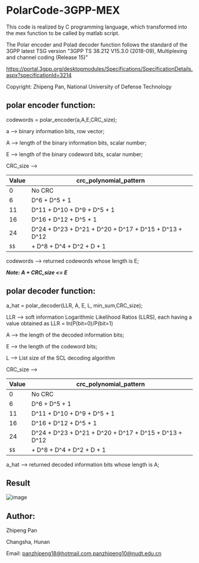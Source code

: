 # PolarCode-3GPP-MEX

This code is realized by C programming language, which transformed into the mex function to be called by matlab script.

The Polar encoder and Polad decoder function follows the standard of the 3GPP latest TSG version "3GPP TS 38.212 V15.3.0 (2018-09), Multiplexing and channel coding (Release 15)" 

https://portal.3gpp.org/desktopmodules/Specifications/SpecificationDetails.aspx?specificationId=3214

Copyright: Zhipeng Pan, National University of Defense Technology



## polar encoder function:
codewords = polar_encoder(a,A,E,CRC_size);

a --> binary information bits, row vector;

A --> length of the binary information bits, scalar number;

E --> length of the binary codeword bits, scalar number;


CRC_size --> 

Value  | crc_polynomial_pattern
-----|---
0   | No CRC
6   | D^6 + D^5 + 1
11  | D^11 + D^10 + D^9 + D^5 + 1
16  | D^16 + D^12 + D^5 + 1
24  | D^24 + D^23 + D^21 + D^20 + D^17 + D^15 + D^13 + D^12 
`$$`    | + D^8 + D^4 + D^2 + D + 1

codewords --> returned codewords whose length is E;

***Note: A + CRC_size <= E***


## polar decoder function:

a_hat = polar_decoder(LLR, A, E, L, min_sum,CRC_size);

LLR --> soft information Logarithmic Likelihood Ratios (LLRS), 
         each having a value obtained as LLR = ln(P(bit=0)/P(bit=1)
         
A --> the length of the decoded information bits;

E --> the length of the codeword bits;

L --> List size of the SCL decoding algorithm

CRC_size --> 

Value  | crc_polynomial_pattern
-----|---
0   | No CRC
6   | D^6 + D^5 + 1
11  | D^11 + D^10 + D^9 + D^5 + 1
16  | D^16 + D^12 + D^5 + 1
24  | D^24 + D^23 + D^21 + D^20 + D^17 + D^15 + D^13 + D^12 
`$$`    | + D^8 + D^4 + D^2 + D + 1
             
a_hat --> returned decoded information bits whose length is A;


## Result


![image](https://github.com/ZhipengPan/PolarCode-3GPP-MEX/blob/master/result/polar(100%2C30)_AWGN_SNR.png)




## Author:
Zhipeng Pan

Changsha, Hunan

Email: panzhipeng18@hotmail.com,panzhipeng10@nudt.edu.cn